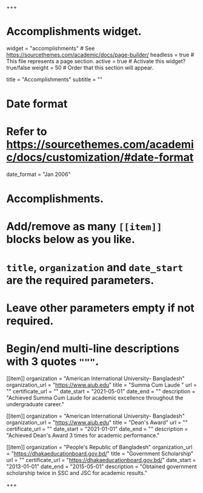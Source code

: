 +++
# Accomplishments widget.
widget = "accomplishments"  # See https://sourcethemes.com/academic/docs/page-builder/
headless = true  # This file represents a page section.
active = true  # Activate this widget? true/false
weight = 50  # Order that this section will appear.

title = "Accomplish&shy;ments"
subtitle = ""

# Date format
#   Refer to https://sourcethemes.com/academic/docs/customization/#date-format
date_format = "Jan 2006"

# Accomplishments.
#   Add/remove as many `[[item]]` blocks below as you like.
#   `title`, `organization` and `date_start` are the required parameters.
#   Leave other parameters empty if not required.
#   Begin/end multi-line descriptions with 3 quotes `"""`.

[[item]]
  organization = "American International University- Bangladesh"
  organization_url = "https://www.aiub.edu"
  title = "Summa Cum Laude "
  url = ""
  certificate_url = ""
  date_start = "2021-05-01"
  date_end = ""
  description = "Achieved Summa Cum Laude for academic excellence throughout the undergraduate career."

[[item]]
  organization = "American International University- Bangladesh"
  organization_url = "https://www.aiub.edu"
  title = "Dean's Award"
  url = ""
  certificate_url = ""
  date_start = "2021-01-01"
  date_end = ""
  description = "Achieved Dean's Award 3 times for academic performance."
  
[[item]]
  organization = "People's Republic of Bangladesh"
  organization_url = "https://dhakaeducationboard.gov.bd/"
  title = "Government Scholarship"
  url = ""
  certificate_url = "https://dhakaeducationboard.gov.bd/"
  date_start = "2013-01-01"
  date_end = "2015-05-01"
  description = "Obtained government scholarship twice in SSC and JSC for academic results."

+++
